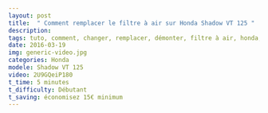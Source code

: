 ```yaml
---
layout: post
title:  " Comment remplacer le filtre à air sur Honda Shadow VT 125 "
description: 
tags: tuto, comment, changer, remplacer, démonter, filtre à air, honda, shadow, vt, 125, cc, cm3,
date: 2016-03-19 
img: generic-video.jpg
categories: Honda	
modele: Shadow VT 125
video: 2U9GQeiP180
t_time: 5 minutes
t_difficulty: Débutant
t_saving: économisez 15€ minimum
---
```

